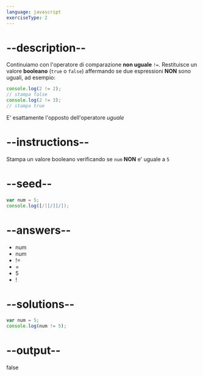 ```yaml
---
language: javascript
exerciseType: 2
---
```


# --description--

Continuiamo con l'operatore di comparazione **non uguale** `!=`.
Restituisce un valore **booleano** (`true` o `false`) affermando se due espressioni **NON** sono uguali, ad esempio:
```javascript
console.log(2 != 2);
// stampa false
console.log(2 != 3); 
// stampa true
```
E' esattamente l'opposto dell'operatore *uguale*

# --instructions--

Stampa un valore booleano verificando se `num` **NON** e' uguale a `5`

# --seed--

```javascript
var num = 5;
console.log([/][/][/]);
```

# --answers--

- num 
- num 
- != 
- = 
- 5
- ! 

# --solutions--

```javascript
var num = 5;
console.log(num != 5);
```

# --output--

false
